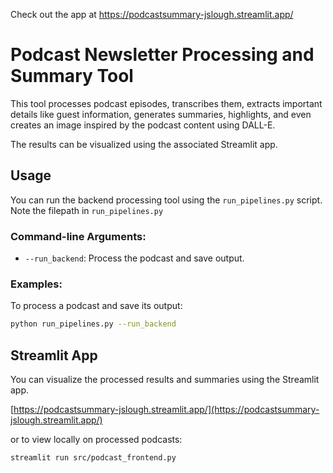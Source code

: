 Check out the app at https://podcastsummary-jslough.streamlit.app/

# Podcast Newsletter Processing and Summary Tool

This tool processes podcast episodes, transcribes them, extracts important details like guest information, generates summaries, highlights, and even creates an image inspired by the podcast content using DALL-E.

The results can be visualized using the associated Streamlit app.

## Usage

You can run the backend processing tool using the `run_pipelines.py` script. Note the filepath in `run_pipelines.py`

### Command-line Arguments:

- `--run_backend`: Process the podcast and save output.

### Examples:

To process a podcast and save its output:
```bash
python run_pipelines.py --run_backend
```

## Streamlit App

You can visualize the processed results and summaries using the Streamlit app.

[https://podcastsummary-jslough.streamlit.app/](https://podcastsummary-jslough.streamlit.app/)

or to view locally on processed podcasts:

```bash
streamlit run src/podcast_frontend.py
```